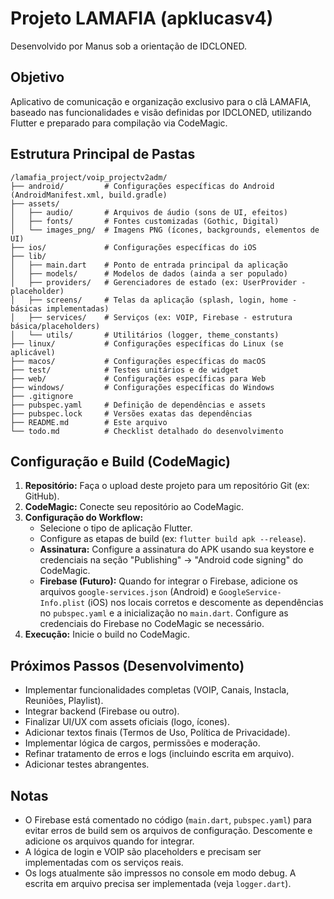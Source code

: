 # Projeto LAMAFIA (apklucasv4)

Desenvolvido por Manus sob a orientação de IDCLONED.

## Objetivo

Aplicativo de comunicação e organização exclusivo para o clã LAMAFIA, baseado nas funcionalidades e visão definidas por IDCLONED, utilizando Flutter e preparado para compilação via CodeMagic.

## Estrutura Principal de Pastas

```
/lamafia_project/voip_projectv2adm/
├── android/         # Configurações específicas do Android (AndroidManifest.xml, build.gradle)
├── assets/
│   ├── audio/       # Arquivos de áudio (sons de UI, efeitos)
│   ├── fonts/       # Fontes customizadas (Gothic, Digital)
│   └── images_png/  # Imagens PNG (ícones, backgrounds, elementos de UI)
├── ios/             # Configurações específicas do iOS
├── lib/
│   ├── main.dart    # Ponto de entrada principal da aplicação
│   ├── models/      # Modelos de dados (ainda a ser populado)
│   ├── providers/   # Gerenciadores de estado (ex: UserProvider - placeholder)
│   ├── screens/     # Telas da aplicação (splash, login, home - básicas implementadas)
│   ├── services/    # Serviços (ex: VOIP, Firebase - estrutura básica/placeholders)
│   └── utils/       # Utilitários (logger, theme_constants)
├── linux/           # Configurações específicas do Linux (se aplicável)
├── macos/           # Configurações específicas do macOS
├── test/            # Testes unitários e de widget
├── web/             # Configurações específicas para Web
├── windows/         # Configurações específicas do Windows
├── .gitignore
├── pubspec.yaml     # Definição de dependências e assets
├── pubspec.lock     # Versões exatas das dependências
├── README.md        # Este arquivo
└── todo.md          # Checklist detalhado do desenvolvimento
```

## Configuração e Build (CodeMagic)

1.  **Repositório:** Faça o upload deste projeto para um repositório Git (ex: GitHub).
2.  **CodeMagic:** Conecte seu repositório ao CodeMagic.
3.  **Configuração do Workflow:**
    *   Selecione o tipo de aplicação Flutter.
    *   Configure as etapas de build (ex: `flutter build apk --release`).
    *   **Assinatura:** Configure a assinatura do APK usando sua keystore e credenciais na seção "Publishing" -> "Android code signing" do CodeMagic.
    *   **Firebase (Futuro):** Quando for integrar o Firebase, adicione os arquivos `google-services.json` (Android) e `GoogleService-Info.plist` (iOS) nos locais corretos e descomente as dependências no `pubspec.yaml` e a inicialização no `main.dart`. Configure as credenciais do Firebase no CodeMagic se necessário.
4.  **Execução:** Inicie o build no CodeMagic.

## Próximos Passos (Desenvolvimento)

*   Implementar funcionalidades completas (VOIP, Canais, Instacla, Reuniões, Playlist).
*   Integrar backend (Firebase ou outro).
*   Finalizar UI/UX com assets oficiais (logo, ícones).
*   Adicionar textos finais (Termos de Uso, Política de Privacidade).
*   Implementar lógica de cargos, permissões e moderação.
*   Refinar tratamento de erros e logs (incluindo escrita em arquivo).
*   Adicionar testes abrangentes.

## Notas

*   O Firebase está comentado no código (`main.dart`, `pubspec.yaml`) para evitar erros de build sem os arquivos de configuração. Descomente e adicione os arquivos quando for integrar.
*   A lógica de login e VOIP são placeholders e precisam ser implementadas com os serviços reais.
*   Os logs atualmente são impressos no console em modo debug. A escrita em arquivo precisa ser implementada (veja `logger.dart`).

